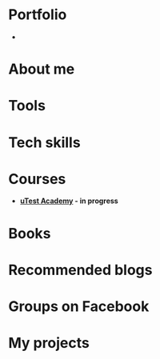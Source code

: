 # Portfolio
-
# About me
# Tools
# Tech skills
# Courses
* **[uTest Academy](https://utest.com) - in progress**
# Books
# Recommended blogs
# Groups on Facebook
# My projects
